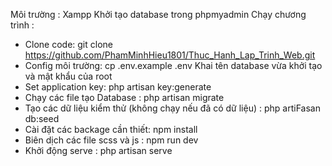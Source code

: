 Môi trường : Xampp
Khởi tạo database trong phpmyadmin
Chạy chương trình :
+ Clone code: git clone https://github.com/PhamMinhHieu1801/Thuc_Hanh_Lap_Trinh_Web.git
+ Config môi trường: cp .env.example .env
Khai tên database vừa khởi tạo và mật khẩu của root
+ Set application key: php artisan key:generate
+ Chạy các file tạo Database : php artisan migrate
+ Tạo các dữ liệu kiểm thử (không chạy nếu đã có dữ liệu) : php artiFasan db:seed
+ Cài đặt các backage cần thiết: npm install
+ Biên dịch các file scss và js : npm run dev
+ Khởi động serve : php artisan serve
